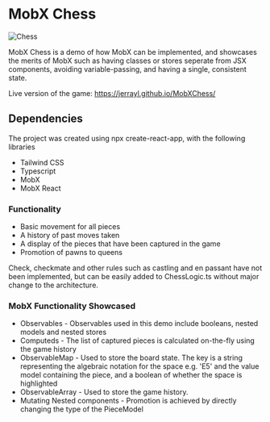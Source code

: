 # MobX Chess
![Chess](https://user-images.githubusercontent.com/1729499/207993671-a573a210-29be-405e-b7ed-dd383d2de77a.jpg)

MobX Chess is a demo of how MobX can be implemented, and showcases the merits of MobX such as having classes or stores seperate from JSX components, avoiding variable-passing, and having a single, consistent state.

Live version of the game:
https://jerrayl.github.io/MobXChess/

## Dependencies

The project was created using npx create-react-app, with the following libraries
- Tailwind CSS
- Typescript
- MobX
- MobX React


### Functionality

- Basic movement for all pieces
- A history of past moves taken
- A display of the pieces that have been captured in the game
- Promotion of pawns to queens

Check, checkmate and other rules such as castling and en passant have not been implemented, but can be easily added to ChessLogic.ts without major change to the architecture.

### MobX Functionality Showcased

- Observables - Observables used in this demo include booleans, nested models and nested stores
- Computeds - The list of captured pieces is calculated on-the-fly using the game history
- ObservableMap - Used to store the board state. The key is a string representing the algebraic notation for the space e.g. 'E5' and the value model containing the piece, and a boolean of whether the space is highlighted
- ObservableArray - Used to store the game history. 
- Mutating Nested components - Promotion is achieved by directly changing the type of the PieceModel
